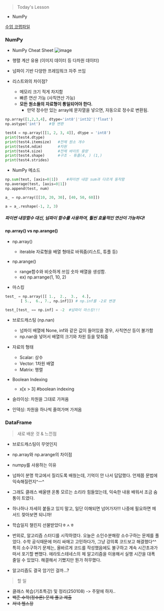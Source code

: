 >Today's Lesson
- NumPy

[수업 코랩파일](https://colab.research.google.com/drive/1G3dzFVxBfhSQhDZVcN_lUexdaV6ZchYT#scrollTo=GX84ExpcGixT)

### NumPy
- NumPy Cheat Sheet
![image](https://github.com/user-attachments/assets/4808e6e4-ccc1-44c9-a84c-b1199ca64ca5)

- 행렬 계산 유용 (이미지 데이터 등 다차원 데이터)
- 넘파이 기반 다양한 프레임워크 자주 쓰임

- 리스트와의 차이점?
  - 메모리 크기 적게 차지함
  - 빠른 연산 가능 (사칙연산 가능)
  - **모든 원소들의 자료형이 통일되어야 한다.**
    - 만약 정수만 있는 array에 문자열을 넣으면, 자동으로 정수로 변환됨.

```python
np.array([1,2,3,4], dtype='int8'|'int32'|'float')
np.astype('int')    #형 변환

test4 = np.array([[1, 2, 3, 4]], dtype = 'int8')
print(test4.dtype)
print(test4.itemsize)   #전체 원소 개수
print(test4.ndim)       #차원
print(test4.size)       #전체 바이트 용량
print(test4.shape)      #구조 - 튜플(4, ) (1,)
print(test4.strides)
```

- NumPy 메소드
```python
np.sum(test, [axis=0|1])    #파이썬 내장 sum과 다르게 동작함
np.average(test, [axis=0|1])
np.append(test, num)

a_ = np.array([[10, 20, 30], [40, 50, 60]])

a = a_.reshape(-1, 2, 3) 
```
##### 파이썬 내장함수 대신, 넘파이 함수를 사용하여, 훨씬 효율적인 연산이 가능하다!

#### np.array() vs np.arange()
- np.array()
  - iterable 자료형을 배열 형태로 바꿔줌(리스트, 튜플 등)

- np.arange()
  - range함수와 비슷하게 쓰임 숫자 배열을 생성함.
  - ex) np.arrange(1, 10, 2)

- 마스킹
```python
test_ = np.array([[ 1.,  2.,  3.,  4.],
       [ 5.,  6., 7., np.inf]]) # np.inf를 -2로 변경

test_[test_ == np.inf] = -2  #넘파이 마스킹!!!
```

- 브로드캐스팅 (np.nan)
  - 넘파이 배열에 None, inf와 같은 값이 들어있을 경우, 사칙연산 등이 불가함
  - np.nan을 넣어서 배열의 크기와 차원 등을 맞춰줌

- 자료의 형태
  - Scalar: 상수
  - Vector: 1차원 배열
  - Matrix: 행렬

- Boolean Indexing
  - x[x > 3]   #boolean indexing

- 슬라이싱: 차원을 그대로 가져옴
- 인덱싱: 차원을 하나씩 줄여가며 가져옴

### DataFrame


>새로 배운 것 & 느낀점
- 브로드캐스팅이 무엇인지
- np.array와 np.arange의 차이점
- numpy를 사용하는 이유
- 넘파이 분명 학교에서 질리도록 배웠는데, 기억이 안 나서 답답했다. 언제쯤 문법에 익숙해질런지^ㅡ^
- 그래도 클래스 배울땐 온통 모르는 소리라 힘들었는데, 익숙한 내용 배워서 조금 숨통이 트였다.
- 하나하나 자세히 붙들고 있지 말고, 일단 이해되면 넘어가자!!! 나중에 필요하면 메서드 찾아보면 되니까!
- 학습일지 챌린지 선물받았다ㅎㅅㅎ

- 번외로, 알고리즘 스터디를 시작하였다. 오늘은 소인수분해랑 소수구하는 문제를 풀었다. 수학 공식때문에 머리 싸매고 고민하다가, 그냥 강의록 코드보고 해결했다^^ 특히 소수구하기 문제는, 올바르게 코드를 작성했음에도 불구하고 계속 시간초과가 떠서 포기할 뻔했다. 에라토스테네스의 체 알고리즘을 이용해서 실행 시간을 대폭 줄일 수 있었다. 해결해서 기뻤지만 뭔가 허무했다.
- 알고리즘도 결국 암기인 걸까...?


>할 일
- 클래스 복습(기초특강) 및 정리(250108) -> 주말에 하자..
- ~~백준 수학(정수론) 문제 풀고 제출~~
- ~~저녁 헬스장~~
